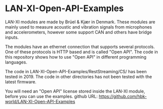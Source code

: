 # LAN-XI-Open-API-Examples
LAN-XI modules are made by Brüel & Kjær in Denmark.
These modules are mainly used to measure acoustic and vibration signals from microphones and accelerometers, however some support CAN and others have bridge inputs.

The modules have an ethernet connection that supports several protocols. One of these protocols is HTTP based and is called "Open API".
The code in this repository shows how to use "Open API" in different programming languages.

The code in LAN-XI-Open-API-Examples/RestStreaming/CS/ has been tested in 2019.
The code in other directories has not been tested with the latest firmware.

You will need an "Open API" license stored inside the LAN-XI module, before you can use the examples.
github URL:
https://github.com/hbk-world/LAN-XI-Open-API-Examples
